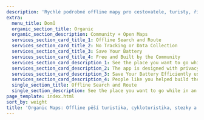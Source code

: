 ```yaml
---
description: 'Rychlé podrobné offline mapy pro cestovatele, turisty, řidiče, výletníky a cyklisty vytvořené zakladateli aplikace MapsWithMe (Maps.Me).'
extra:
  menu_title: Domů
  organic_section_title: Organic
  organic_section_description: Community + Open Maps
  services_section_card_title_1: Offline Search and Route
  services_section_card_title_2: No Tracking or Data Collection
  services_section_card_title_3: Save Your Battery
  services_section_card_title_4: Free and Built by the Community
  services_section_card_description_1: See the place you want to go while in an underground parking garage, and navigate while on a distant hike.
  services_section_card_description_2: The app is designed with privacy as a priority and does not identify users, or track information about them.
  services_section_card_description_3: Save Your Battery Efficiently uses your battery, doesn’t drain your battery like other navigation apps Learn more
  services_section_card_description_4: People like you helped build the app by adding locations to the OpenStreetMap, giving feedback on features, and contributing code
  single_section_title: Offline Search and Route
  single_section_description: See the place you want to go while in an underground parking garage, and navigate while on a distant hike.
page_template: index.html
sort_by: weight
title: 'Organic Maps: Offline pěší turistika, cykloturistika, stezky a navigace'
---
```



